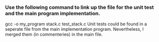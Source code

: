 ### Use the following command to link up the file for the unit test and the main program implementation. 
gcc -o my_program stack.c test_stack.c
Unit tests could be found in a seperate file from the main implementation program. Nevertheless, I merged them (in commenteries) in the main file. 